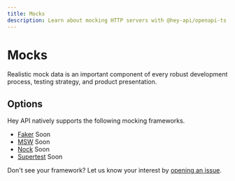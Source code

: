 ```yaml
---
title: Mocks
description: Learn about mocking HTTP servers with @hey-api/openapi-ts.
---
```


# Mocks

Realistic mock data is an important component of every robust development process, testing strategy, and product presentation.

## Options

Hey API natively supports the following mocking frameworks.

- [Faker](/openapi-ts/plugins/faker) <span data-soon>Soon</span>
- [MSW](/openapi-ts/plugins/msw) <span data-soon>Soon</span>
- [Nock](/openapi-ts/plugins/nock) <span data-soon>Soon</span>
- [Supertest](/openapi-ts/plugins/supertest) <span data-soon>Soon</span>

Don't see your framework? Let us know your interest by [opening an issue](https://github.com/hey-api/openapi-ts/issues).

<!--@include: ../examples.md-->
<!--@include: ../sponsorship.md-->
